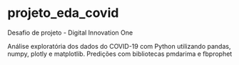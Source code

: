 # projeto_eda_covid
Desafio de projeto - Digital Innovation One

Análise exploratória dos dados do COVID-19 com Python utilizando pandas, numpy, plotly e matplotlib.
Predições com bibliotecas pmdarima e fbprophet
